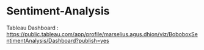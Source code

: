 # Sentiment-Analysis
Tableau Dashboard : https://public.tableau.com/app/profile/marselius.agus.dhion/viz/BoboboxSentimentAnalysis/Dashboard?publish=yes
